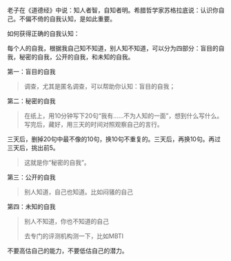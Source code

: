 老子在《道德经》中说：知人者智，自知者明。希腊哲学家苏格拉底说：认识你自己。不偏不倚的自我认知，是如此重要。

如何获得正确的自我认知：

每个人的自我，根据我自己知不知道，别人知不知道，可以分为四部分：盲目的自我，秘密的自我，公开的自我，和未知的自我。

第一：盲目的自我

> 调查，尤其是匿名调查，可以帮助你认知：盲目的自我；

第二：秘密的自我
> 在纸上，用10分钟写下20句“我有……不为人知的一面”，想到什么写什么。写完后，藏好，用三天的时间对照观察自己的言行。
> 
三天后，删掉20句中最不像的10句，换10句不重复的。三天后，再换10句。再过三天后，挑出前5。

> 这就是你“秘密的自我”。

第三：公开的自我

> 别人知道，自己也知道。比如闷骚的自己

第四：未知的自我
> 别人不知道，你也不知道的自己
> 
> 去专门的评测机构测一下，比如MBTI

不要高估自己的能力，不要低估自己的潜力。


